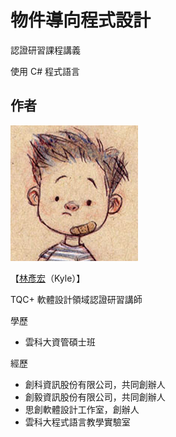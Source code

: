 # 物件導向程式設計

認證研習課程講義

使用 C# 程式語言

## 作者

![lyhcode](lyhcode.png)

【[林彥宏](http://lyhcode.info)（Kyle）】

TQC+ 軟體設計領域認證研習講師

學歷

* 雲科大資管碩士班

經歷

* 創科資訊股份有限公司，共同創辦人
* 創毅資訊股份有限公司，共同創辦人
* 思創軟體設計工作室，創辦人
* 雲科大程式語言教學實驗室


